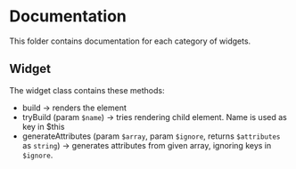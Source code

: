 # Documentation

This folder contains documentation for each category of widgets.

## Widget

The widget class contains these methods:

* build -> renders the element
* tryBuild (param `$name`) -> tries rendering child element. Name is used as key in $this
* generateAttributes (param `$array`, param `$ignore`, returns `$attributes` as `string`) -> generates attributes from given array, ignoring keys in `$ignore`.
